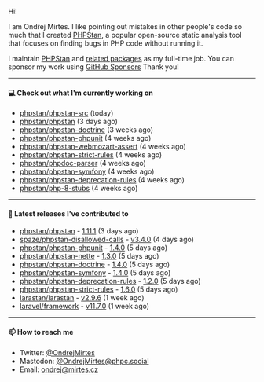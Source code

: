Hi!

I am Ondřej Mirtes. I like pointing out mistakes in other people's code so much that I created [PHPStan](https://phpstan.org/), a popular open-source static analysis tool that focuses on finding bugs in PHP code without running it.

I maintain [PHPStan](https://github.com/phpstan/phpstan) and [related packages](https://github.com/phpstan/) as my full-time job. You can sponsor my work using [GitHub Sponsors](https://github.com/sponsors/ondrejmirtes) Thank you!

---

#### 💻 Check out what I'm currently working on

- [phpstan/phpstan-src](https://github.com/phpstan/phpstan-src) (today)
- [phpstan/phpstan](https://github.com/phpstan/phpstan) (3 days ago)
- [phpstan/phpstan-doctrine](https://github.com/phpstan/phpstan-doctrine) (3 weeks ago)
- [phpstan/phpstan-phpunit](https://github.com/phpstan/phpstan-phpunit) (4 weeks ago)
- [phpstan/phpstan-webmozart-assert](https://github.com/phpstan/phpstan-webmozart-assert) (4 weeks ago)
- [phpstan/phpstan-strict-rules](https://github.com/phpstan/phpstan-strict-rules) (4 weeks ago)
- [phpstan/phpdoc-parser](https://github.com/phpstan/phpdoc-parser) (4 weeks ago)
- [phpstan/phpstan-symfony](https://github.com/phpstan/phpstan-symfony) (4 weeks ago)
- [phpstan/phpstan-deprecation-rules](https://github.com/phpstan/phpstan-deprecation-rules) (4 weeks ago)
- [phpstan/php-8-stubs](https://github.com/phpstan/php-8-stubs) (4 weeks ago)

---

#### 🔭 Latest releases I've contributed to

- [phpstan/phpstan](https://github.com/phpstan/phpstan) - [1.11.1](https://github.com/phpstan/phpstan/releases/tag/1.11.1) (3 days ago)
- [spaze/phpstan-disallowed-calls](https://github.com/spaze/phpstan-disallowed-calls) - [v3.4.0](https://github.com/spaze/phpstan-disallowed-calls/releases/tag/v3.4.0) (4 days ago)
- [phpstan/phpstan-phpunit](https://github.com/phpstan/phpstan-phpunit) - [1.4.0](https://github.com/phpstan/phpstan-phpunit/releases/tag/1.4.0) (5 days ago)
- [phpstan/phpstan-nette](https://github.com/phpstan/phpstan-nette) - [1.3.0](https://github.com/phpstan/phpstan-nette/releases/tag/1.3.0) (5 days ago)
- [phpstan/phpstan-doctrine](https://github.com/phpstan/phpstan-doctrine) - [1.4.0](https://github.com/phpstan/phpstan-doctrine/releases/tag/1.4.0) (5 days ago)
- [phpstan/phpstan-symfony](https://github.com/phpstan/phpstan-symfony) - [1.4.0](https://github.com/phpstan/phpstan-symfony/releases/tag/1.4.0) (5 days ago)
- [phpstan/phpstan-deprecation-rules](https://github.com/phpstan/phpstan-deprecation-rules) - [1.2.0](https://github.com/phpstan/phpstan-deprecation-rules/releases/tag/1.2.0) (5 days ago)
- [phpstan/phpstan-strict-rules](https://github.com/phpstan/phpstan-strict-rules) - [1.6.0](https://github.com/phpstan/phpstan-strict-rules/releases/tag/1.6.0) (5 days ago)
- [larastan/larastan](https://github.com/larastan/larastan) - [v2.9.6](https://github.com/larastan/larastan/releases/tag/v2.9.6) (1 week ago)
- [laravel/framework](https://github.com/laravel/framework) - [v11.7.0](https://github.com/laravel/framework/releases/tag/v11.7.0) (1 week ago)

---

#### 📫 How to reach me

- Twitter: [@OndrejMirtes](https://twitter.com/ondrejmirtes)
- Mastodon: [@OndrejMirtes@phpc.social](https://phpc.social/@OndrejMirtes)
- Email: [ondrej@mirtes.cz](mailto:ondrej@mirtes.cz)
